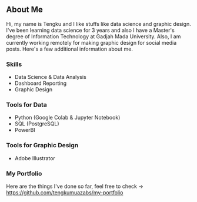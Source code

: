 ## About Me

Hi, my name is Tengku and I like stuffs like data science and graphic design. I've been learning data science for 3 years and also I have a Master's degree of Information Technology at Gadjah Mada University. Also, I am currently working remotely for making graphic design for social media posts. Here's a few additional information about me.

### Skills
- Data Science & Data Analysis
- Dashboard Reporting
- Graphic Design
 
### Tools for Data
- Python (Google Colab & Jupyter Notebook)
- SQL (PostgreSQL)
- PowerBI

### Tools for Graphic Design
- Adobe Illustrator

### My Portfolio
Here are the things I've done so far, feel free to check -> https://github.com/tengkumuazabs/my-portfolio

